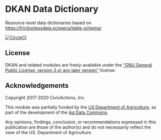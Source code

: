 # DKAN Data Dictionary
Resource-level data dictionaries based on https://frictionlessdata.io/specs/table-schema/

[![CircleCI](https://circleci.com/gh/GetDKAN/dkan_data_dictionary.svg?style=svg)](https://circleci.com/gh/GetDKAN/dkan_data_dictionary)

## License

DKAN and related modules are freely-available under the ["GNU General Public License, version 3 or any later version"](https://www.gnu.org/licenses/gpl-3.0.html) license.

## Acknowledgements

Copyright 2017-2020 CivicActions, Inc.

This module was partially funded by the [US Department of Agriculture](https://usda.gov), as part of the development of the [Ag Data Commons](https://data.nal.usda.gov/).

Any opinions, findings, conclusion, or recommendations expressed in this publication are those of the author(s) and do not necessarily reflect the view of the US. Department of Agriculture.

